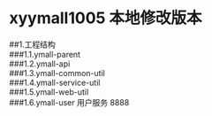 # xyymall1005 本地修改版本
##1.工程结构  
###1.1.ymall-parent  
###1.2.ymall-api  
###1.3.ymall-common-util  
###1.4.ymall-service-util  
###1.5.ymall-web-util    
###1.6.ymall-user 用户服务 8888